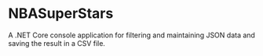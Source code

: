 # NBASuperStars
A .NET Core console application for filtering and maintaining JSON data and saving the result in a CSV file.
